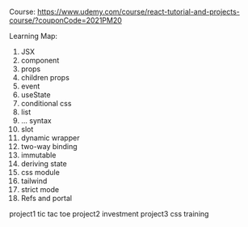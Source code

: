 Course: https://www.udemy.com/course/react-tutorial-and-projects-course/?couponCode=2021PM20

Learning Map:

1. JSX
2. component
3. props
4. children props
5. event
6. useState
7. conditional css
8. list
9. ... syntax
10. slot
11. dynamic wrapper
12. two-way binding
13. immutable
14. deriving state
15. css module
16. tailwind
17. strict mode
18. Refs and portal

project1 tic tac toe
project2 investment
project3 css training
